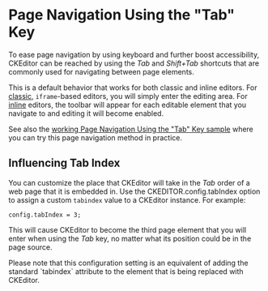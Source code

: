 # Page Navigation Using the "Tab" Key

To ease page navigation by using keyboard and further boost accessibility, CKEditor can be reached by using the *Tab* and *Shift+Tab* shortcuts that are commonly used for navigating between page elements.

This is a default behavior that works for both classic and inline editors. For [classic](#!/guide/dev_framed), `iframe`-based editors, you will simply enter the editing area. For [inline](#!/guide/dev_inline) editors, the toolbar will appear for each editable element that you navigate to and editing it will become enabled.

See also the [working Page Navigation Using the "Tab" Key sample](../samples/tabindex.html) where you can try this page navigation method in practice. 

## Influencing Tab Index

You can customize the place that CKEditor will take in the *Tab* order of a web page that it is embedded in. Use the CKEDITOR.config.tabIndex option to assign a custom `tabindex` value to a CKEditor instance. For example:

    config.tabIndex = 3;

This will cause CKEditor to become the third page element that you will enter when using the *Tab* key, no matter what its position could be in the page source.

<p class="tip">
    Please note that this configuration setting is an equivalent of adding the standard `tabindex` attribute to the element that is being replaced with CKEditor.
</p>